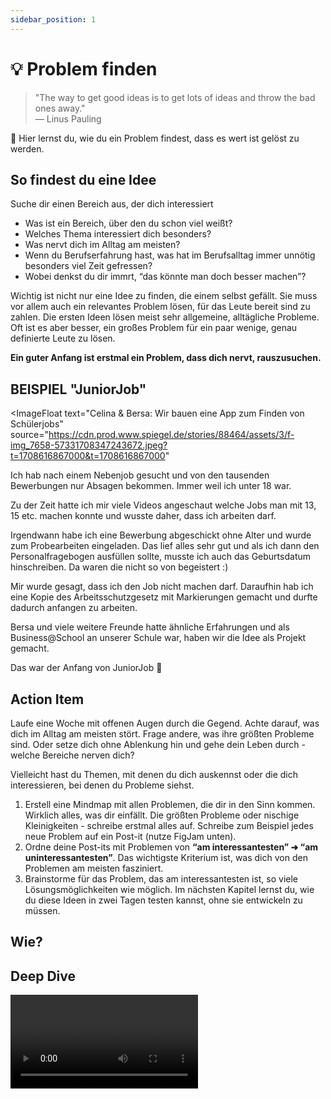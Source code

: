 ```yaml
---
sidebar_position: 1
---
```


# 💡 Problem finden

> "The way to get good ideas is to get lots of ideas and throw the bad ones away."\
> ― Linus Pauling

<Callout>
  📍 Hier lernst du, wie du ein Problem findest, dass es wert ist gelöst zu
  werden.
</Callout>

## So findest du eine Idee

Suche dir einen Bereich aus, der dich interessiert

- Was ist ein Bereich, über den du schon viel weißt?
- Welches Thema interessiert dich besonders?
- Was nervt dich im Alltag am meisten?
- Wenn du Berufserfahrung hast, was hat im Berufsalltag immer unnötig besonders viel Zeit gefressen?
- Wobei denkst du dir immrt, “das könnte man doch besser machen”?

Wichtig ist nicht nur eine Idee zu finden, die einem selbst gefällt. Sie muss vor allem auch ein relevantes Problem lösen, für das Leute bereit sind zu zahlen. Die ersten Ideen lösen meist sehr allgemeine, alltägliche Probleme. Oft ist es aber besser, ein großes Problem für ein paar wenige, genau definierte Leute zu lösen.

**Ein guter Anfang ist erstmal ein Problem, dass dich nervt, rauszusuchen.**

## BEISPIEL "JuniorJob"

<ImageFloat
  text="Celina & Bersa: Wir bauen eine App zum Finden von Schülerjobs"
  source="https://cdn.prod.www.spiegel.de/stories/88464/assets/3/f-img_7658-57331708347243672.jpeg?t=1708616867000&t=1708616867000"
>

Ich hab nach einem Nebenjob gesucht und von den tausenden Bewerbungen nur Absagen bekommen. Immer weil ich unter 18 war.

Zu der Zeit hatte ich mir viele Videos angeschaut welche Jobs man mit 13, 15 etc. machen konnte und wusste daher, dass ich arbeiten darf.

Irgendwann habe ich eine Bewerbung abgeschickt ohne Alter und wurde zum Probearbeiten eingeladen. Das lief alles sehr gut und als ich dann den Personalfragebogen ausfüllen sollte, musste ich auch das Geburtsdatum hinschreiben. Da waren die nicht so von begeistert :)

Mir wurde gesagt, dass ich den Job nicht machen darf. Daraufhin hab ich eine Kopie des Arbeitsschutzgesetz mit Markierungen gemacht und durfte dadurch anfangen zu arbeiten.

Bersa und viele weitere Freunde hatte ähnliche Erfahrungen und als Business@School an unserer Schule war, haben wir die Idee als Projekt gemacht.

Das war der Anfang von JuniorJob 🚀

</ImageFloat>

## Action Item

Laufe eine Woche mit offenen Augen durch die Gegend. Achte darauf, was dich im Alltag am meisten stört. Frage andere, was ihre größten Probleme sind. Oder setze dich ohne Ablenkung hin und gehe dein Leben durch - welche Bereiche nerven dich?

Vielleicht hast du Themen, mit denen du dich auskennst oder die dich interessieren, bei denen du Probleme siehst.

1. Erstell eine Mindmap mit allen Problemen, die dir in den Sinn kommen. Wirklich alles, was dir einfällt. Die größten Probleme oder nischige Kleinigkeiten - schreibe erstmal alles auf.
   Schreibe zum Beispiel jedes neue Problem auf ein Post-it (nutze FigJam unten).
2. Ordne deine Post-its mit Problemen von **“am interessantesten” ➜ “am uninteressantesten”**. Das wichtigste Kriterium ist, was dich von den Problemen am meisten fasziniert.
3. Brainstorme für das Problem, das am interessantesten ist, so viele Lösungsmöglichkeiten wie möglich. Im nächsten Kapitel lernst du, wie du diese Ideen in zwei Tagen testen kannst, ohne sie entwickeln zu müssen.

## Wie?

<Tooltipp
  toolName="FigJam"
  toolDescription="Zum Aufschreiben von Ideen beim Brainstorming kannst du kostenlos FigJam nutzen."
  toolSource="https://www.figma.com/de/figjam/"
  tutorialSource="https://www.youtube.com/watch?v=axDzyLEfYgU"
  buttonText="Zu FigJam"
/>

## Deep Dive

<Grid>
  <Video sourceId="uvw-u99yj8w" />
  <Video sourceId="430c1In84IM" />
  <Video sourceId="mtn31hh6kU4" />
  <Video sourceId="Th8JoIan4dg" />
</Grid>
